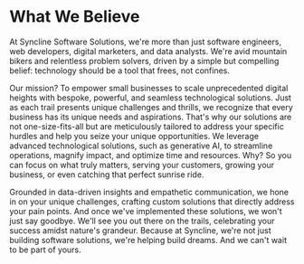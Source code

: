 # What We Believe

At Syncline Software Solutions, we're more than just software engineers, web developers, digital marketers, and data analysts. We're avid mountain bikers and relentless problem solvers, driven by a simple but compelling belief: technology should be a tool that frees, not confines.

Our mission? To empower small businesses to scale unprecedented digital heights with bespoke, powerful, and seamless technological solutions. Just as each trail presents unique challenges and thrills, we recognize that every business has its unique needs and aspirations. That's why our solutions are not one-size-fits-all but are meticulously tailored to address your specific hurdles and help you seize your unique opportunities. We leverage advanced technological solutions, such as generative AI, to streamline operations, magnify impact, and optimize time and resources. Why? So you can focus on what truly matters, serving your customers, growing your business, or even catching that perfect sunrise ride.

Grounded in data-driven insights and empathetic communication, we hone in on your unique challenges, crafting custom solutions that directly address your pain points. And once we've implemented these solutions, we won't just say goodbye. We'll see you out there on the trails, celebrating your success amidst nature's grandeur. Because at Syncline, we're not just building software solutions, we're helping build dreams. And we can't wait to be part of yours.
